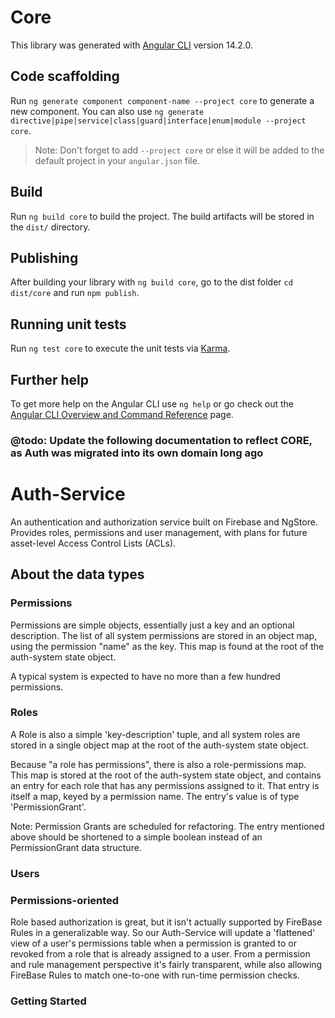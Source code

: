 # Core

This library was generated with [Angular CLI](https://github.com/angular/angular-cli) version 14.2.0.

## Code scaffolding

Run `ng generate component component-name --project core` to generate a new component. You can also use `ng generate directive|pipe|service|class|guard|interface|enum|module --project core`.
> Note: Don't forget to add `--project core` or else it will be added to the default project in your `angular.json` file. 

## Build

Run `ng build core` to build the project. The build artifacts will be stored in the `dist/` directory.

## Publishing

After building your library with `ng build core`, go to the dist folder `cd dist/core` and run `npm publish`.

## Running unit tests

Run `ng test core` to execute the unit tests via [Karma](https://karma-runner.github.io).

## Further help

To get more help on the Angular CLI use `ng help` or go check out the [Angular CLI Overview and Command Reference](https://angular.io/cli) page.


### @todo: Update the following documentation to reflect CORE, as Auth was migrated into its own domain long ago
# Auth-Service



An authentication and authorization service built on Firebase and NgStore. Provides roles, permissions and user management, with plans for future asset-level Access Control Lists (ACLs).


## About the data types

### Permissions

Permissions are simple objects, essentially just a key and an optional description. The list of all system permissions are stored in an object map, using the permission "name" as the key. This map is found at the root of the auth-system state object.

A typical system is expected to have no more than a few hundred permissions.

### Roles

A Role is also a simple 'key-description' tuple, and all system roles are stored in a single object map at the root of the auth-system state object.

Because "a role has permissions", there is also a role-permissions map. This map is stored at the root of the auth-system state object, and contains an entry for each role that has any permissions assigned to it. That entry is itself a map, keyed by a permission name. The entry's value is of type 'PermissionGrant'.

Note: Permission Grants are scheduled for refactoring. The entry mentioned above should be shortened to a simple boolean instead of an PermissionGrant data structure.


### Users






### Permissions-oriented

Role based authorization is great, but it isn't actually supported by FireBase Rules in a generalizable way. So our Auth-Service will update a 'flattened' view of a user's permissions table when a permission is granted to or revoked from a role that is already assigned to a user. From a permission and rule management perspective it's fairly transparent, while also allowing FireBase Rules to match one-to-one with  run-time permission checks.


###  Getting Started




